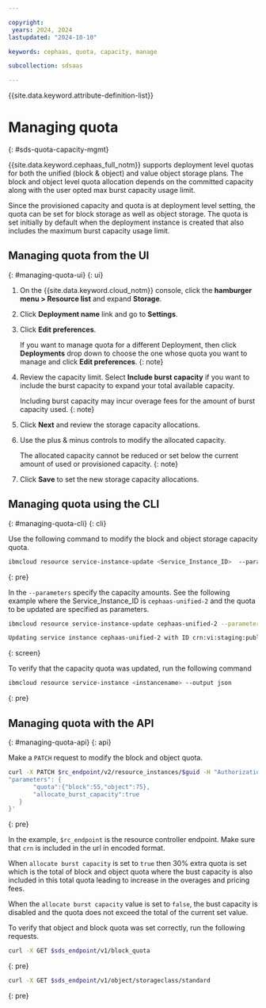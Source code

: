 ```yaml
---

copyright:
 years: 2024, 2024
lastupdated: "2024-10-10"

keywords: cephaas, quota, capacity, manage

subcollection: sdsaas

---
```

{{site.data.keyword.attribute-definition-list}}


# Managing quota
{: #sds-quota-capacity-mgmt}

{{site.data.keyword.cephaas_full_notm}} supports deployment level quotas for both the unified (block & object) and value object storage plans. The block and object level quota allocation depends on the committed capacity along with the user opted max burst capacity usage limit.

Since the provisioned capacity and quota is at deployment level setting, the quota can be set for block storage as well as object storage. The quota is set initially by default when the deployment instance is created that also includes the maximum burst capacity usage limit.

## Managing quota from the UI
{: #managing-quota-ui}
{: ui}

1. On the {{site.data.keyword.cloud_notm}} console, click the **hamburger menu > Resource list** and expand **Storage**.

2. Click **Deployment name** link and go to **Settings**.

3. Click **Edit preferences**.

    If you want to manage quota for a different Deployment, then click **Deployments** drop down to choose the one whose quota you want to manage and click **Edit preferences**.
    {: note}

4. Review the capacity limit. Select **Include burst capacity** if you want to include the burst capacity to expand your total available capacity.

    Including burst capacity may incur overage fees for the amount of burst capacity used.
    {: note}

4. Click **Next** and review the storage capacity allocations.

5. Use the plus & minus controls to modify the allocated capacity.

    The allocated capacity cannot be reduced or set below the current amount of used or provisioned capacity.
    {: note}

6. Click **Save** to set the new storage capacity allocations.


## Managing quota using the CLI
{: #managing-quota-cli}
{: cli}

Use the following command to modify the block and object storage capacity quota.

```sh
ibmcloud resource service-instance-update <Service_Instance_ID>  --parameters '{"quota": {"block": <n>, "object": <n>}, "allocate_burst_capacity": <bool>}'
```
{: pre}

In the `--parameters` specify the capacity amounts. See the following example where the Service_Instance_ID is `cephaas-unified-2` and the quota to be updated are specified as parameters.

```bash
ibmcloud resource service-instance-update cephaas-unified-2 --parameters `{"quota": {"block": 60, "object": 40}, "allocate_burst_capacity":"true"}`

Updating service instance cephaas-unified-2 with ID crn:vi:staging:public:software-defined-storage:us-south:a/7a30fdf....:: is updated successfully
```
{: screen}

To verify that the capacity quota was updated, run the following command

```sh
ibmcloud resource service-instance <instancename> --output json
```
{: pre}





## Managing quota with the API
{: #managing-quota-api}
{: api}

Make a `PATCH` request to modify the block and object quota.

```sh
curl -X PATCH $rc_endpoint/v2/resource_instances/$guid -H "Authorization: $token" -H 'Content-Type: application/json' -d '{
"parameters": {
       "quota":{"block":55,"object":75},
       "allocate_burst_capacity":true
   }
}'
```
{: pre}

In the example, `$rc_endpoint` is the resource controller endpoint. Make sure that `crn` is included in the url in encoded format.

When `allocate burst capacity` is set to `true` then 30% extra quota is set which is the total of block and object quota where the bust capacity is also included in this total quota leading to increase in the overages and pricing fees.

When the `allocate burst capacity` value is set to `false`, the bust capacity is disabled and the quota does not exceed the total of the current set value.

To verify that object and block quota was set correctly, run the following requests.

```sh
curl -X GET $sds_endpoint/v1/block_quota
```
{: pre}



```sh
curl -X GET $sds_endpoint/v1/object/storageclass/standard
```
{: pre}

